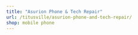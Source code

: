 ```yaml
---
title: "Asurion Phone & Tech Repair"
url: /titusville/asurion-phone-and-tech-repair/
shop: mobile phone
---
```

